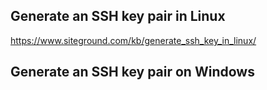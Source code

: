 

## Generate an SSH key pair in Linux
https://www.siteground.com/kb/generate_ssh_key_in_linux/


## Generate an SSH key pair on Windows

